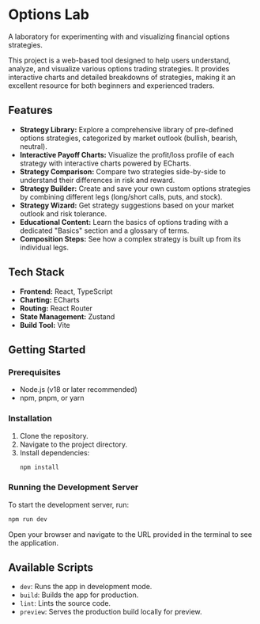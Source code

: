 # Options Lab

A laboratory for experimenting with and visualizing financial options strategies.

This project is a web-based tool designed to help users understand, analyze, and visualize various options trading strategies. It provides interactive charts and detailed breakdowns of strategies, making it an excellent resource for both beginners and experienced traders.

## Features

- **Strategy Library:** Explore a comprehensive library of pre-defined options strategies, categorized by market outlook (bullish, bearish, neutral).
- **Interactive Payoff Charts:** Visualize the profit/loss profile of each strategy with interactive charts powered by ECharts.
- **Strategy Comparison:** Compare two strategies side-by-side to understand their differences in risk and reward.
- **Strategy Builder:** Create and save your own custom options strategies by combining different legs (long/short calls, puts, and stock).
- **Strategy Wizard:** Get strategy suggestions based on your market outlook and risk tolerance.
- **Educational Content:** Learn the basics of options trading with a dedicated "Basics" section and a glossary of terms.
- **Composition Steps:** See how a complex strategy is built up from its individual legs.

## Tech Stack

- **Frontend:** React, TypeScript
- **Charting:** ECharts
- **Routing:** React Router
- **State Management:** Zustand
- **Build Tool:** Vite

## Getting Started

### Prerequisites

- Node.js (v18 or later recommended)
- npm, pnpm, or yarn

### Installation

1.  Clone the repository.
2.  Navigate to the project directory.
3.  Install dependencies:
    ```bash
    npm install
    ```

### Running the Development Server

To start the development server, run:

```bash
npm run dev
```

Open your browser and navigate to the URL provided in the terminal to see the application.

## Available Scripts

-   `dev`: Runs the app in development mode.
-   `build`: Builds the app for production.
-   `lint`: Lints the source code.
-   `preview`: Serves the production build locally for preview.